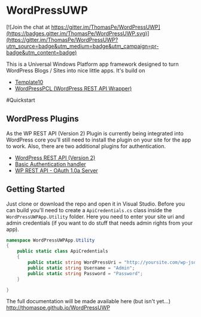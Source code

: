 # WordPressUWP

[![Join the chat at https://gitter.im/ThomasPe/WordPressUWP](https://badges.gitter.im/ThomasPe/WordPressUWP.svg)](https://gitter.im/ThomasPe/WordPressUWP?utm_source=badge&utm_medium=badge&utm_campaign=pr-badge&utm_content=badge)

This is a Universal Windows Platform app framework designed to turn WordPress Blogs / Sites into nice little apps. It's build on
* [Template10](https://github.com/Windows-XAML/Template10/wiki)
* [WordPressPCL (WordPress REST API Wrapper)](https://github.com/ThomasPe/WordPressPCL)

#Quickstart

## WordPress Plugins
As the WP REST API (Version 2) Plugin is currently being integrated into WordPress core you'll still need to install the plugin on your site for the app to work. Also, there are two additional plugins for authentication.

* [WordPress REST API (Version 2)](https://wordpress.org/plugins/rest-api/)
* [Basic Authentication handler](https://github.com/WP-API/Basic-Auth)
* [WP REST API - OAuth 1.0a Server](https://github.com/WP-API/OAuth1)

## Getting Started

Just clone or download the repo and open it in Visual Studio. Before you can build you'll need to create a `ApiCredentials.cs` class inside the `WordPressUWPApp.Utility` folder. Here you need to enter your site uri and admin credentials (if you want to do stuff that needs admin rights from your app).

```c#
namespace WordPressUWPApp.Utility
{
    public static class ApiCredentials
    {
        public static string WordPressUri = "http://yoursite.com/wp-json/wp/v2/";
        public static string Username = "Admin";
        public static string Password = "Password";
    }

}

```
    

The full documentation will be made available here (but isn't yet...) 
http://thomaspe.github.io/WordPressUWP
